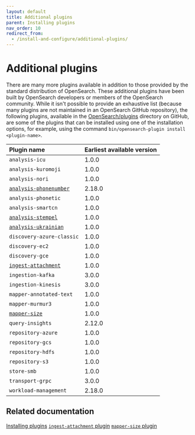 ```yaml
---
layout: default
title: Additional plugins
parent: Installing plugins
nav_order: 10
redirect_from:
  - /install-and-configure/additional-plugins/
---
```


# Additional plugins

There are many more plugins available in addition to those provided by the standard distribution of OpenSearch. These additional plugins have been built by OpenSearch developers or members of the OpenSearch community. While it isn't possible to provide an exhaustive list (because many plugins are not maintained in an OpenSearch GitHub repository), the following plugins, available in the [OpenSearch/plugins](https://github.com/opensearch-project/OpenSearch/tree/main/plugins) directory on GitHub, are some of the plugins that can be installed using one of the installation options, for example, using the command `bin/opensearch-plugin install <plugin-name>`.

| Plugin name                                                                                                            | Earliest available version |
|:---|:---|
| `analysis-icu`                                                                                                           | 1.0.0                      |
| `analysis-kuromoji`                                                                                                      | 1.0.0                      |
| `analysis-nori`                                                                                                          | 1.0.0                      |
| [`analysis-phonenumber`]({{site.url}}{{site.baseurl}}/analyzers/supported-analyzers/phone-analyzers/)                  | 2.18.0                     |
| `analysis-phonetic`                                                                                                      | 1.0.0                      |
| `analysis-smartcn`                                                                                                       | 1.0.0                      |
| [`analysis-stempel`]({{site.url}}{{site.baseurl}}/analyzers/language-analyzers/polish/)                                                                                                       | 1.0.0                      |
| [`analysis-ukrainian`]({{site.url}}{{site.baseurl}}/analyzers/language-analyzers/ukrainian/)                                                                                                     | 1.0.0                      |
| `discovery-azure-classic`                                                                                                | 1.0.0                      |
| `discovery-ec2`                                                                                                          | 1.0.0                      |
| `discovery-gce`                                                                                                          | 1.0.0                      |
| [`ingest-attachment`]({{site.url}}{{site.baseurl}}/install-and-configure/additional-plugins/ingest-attachment-plugin/) | 1.0.0                      |
| `ingestion-kafka`                                                                                                         | 3.0.0                      |
| `ingestion-kinesis`                                                                                                       | 3.0.0                      |
| `mapper-annotated-text`                                                                                                  | 1.0.0                      |
| `mapper-murmur3`                                                                                                         | 1.0.0                      |
| [`mapper-size`]({{site.url}}{{site.baseurl}}/install-and-configure/additional-plugins/mapper-size-plugin/)             | 1.0.0                      |
| `query-insights`                                                                                                         | 2.12.0                     |
| `repository-azure`                                                                                                       | 1.0.0                      |
| `repository-gcs`                                                                                                         | 1.0.0                      |
| `repository-hdfs`                                                                                                        | 1.0.0                      |
| `repository-s3`                                                                                                          | 1.0.0                      |
| `store-smb`                                                                                                              | 1.0.0                      |
| `transport-grpc`                                                                                                         | 3.0.0                      |
| `workload-management` | 2.18.0 |

## Related documentation

[Installing plugins]({{site.url}}{{site.baseurl}}/install-and-configure/plugins/)
[`ingest-attachment` plugin]({{site.url}}{{site.baseurl}}/install-and-configure/additional-plugins/ingest-attachment-plugin/)
[`mapper-size` plugin]({{site.url}}{{site.baseurl}}/install-and-configure/additional-plugins/mapper-size-plugin/)
